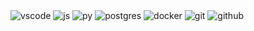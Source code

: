 <img alt="vscode" src="https://img.shields.io/badge/-Visual%20Studio%20Code-0078d7?style=for-the-badge&logo=visual-studio-code&logoColor=white" />
<img alt="js"    src="https://img.shields.io/badge/-JavaScript-F7DF1E?style=for-the-badge&logo=javascript&logoColor=black" />
<img alt="py"    src="https://img.shields.io/badge/-Python-3776AB?style=for-the-badge&logo=python&logoColor=white" />
<img alt="postgres" src="https://img.shields.io/badge/-PostgreSQL-336791?style=for-the-badge&logo=postgresql&logoColor=white" />
<img alt="docker" src="https://img.shields.io/badge/-Docker-2496ED?style=for-the-badge&logo=docker&logoColor=white" />
<img alt="git"    src="https://img.shields.io/badge/-Git-F05032?style=for-the-badge&logo=git&logoColor=white" />
<img alt="github" src="https://img.shields.io/badge/-GitHub-181717?style=for-the-badge&logo=github&logoColor=white" />

